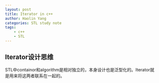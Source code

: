 ```yaml
---
layout: post
title: Iterator in c++
author: Haolin Yang
categories: STL study note
tags:
    - c++
    - STL
---
```


## Iterator设计思维

STL中containor和algorithm是相对独立的，本身设计也是泛型化的。Iterator就是用来将这两者联系在一起的。


